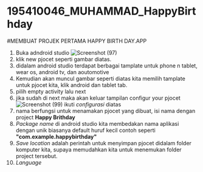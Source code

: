 # 195410046_MUHAMMAD_HappyBirthday
#MEMBUAT PROJEK PERTAMA HAPPY BIRTH DAY.APP
1. Buka adndroid studio 
	 ![Screenshot (97)](https://user-images.githubusercontent.com/89612818/134303453-955ad517-38ea-4c94-9814-b09bfac654f7.png)
2. klik new pjocet seperti gambar diatas.
3. didalam android studio terdapat berbagai tamplate untuk phone n tablet, wear os, android tv, dan aoutomotive
4. Kemudian akan muncul gambar seperti diatas kita memilih tamplate untuk pjocet kita, klik android dan tablet tab.
5. pilih empty activity lalu next
6. jika sudah di next maka akan keluar tampilan configur your pjocet
   ![Screenshot (99)](https://user-images.githubusercontent.com/89612818/134305795-75069e3c-db1e-49ad-9992-07f7df7ebce5.png)
   ikuti  _configurasi_ diatas
7. nama berfungsi untuk menamakan pjocet yang dibuat, isi nama dengan project **Happy Brithday**
8. _Package name_ di android studio kita membedakan nama aplikasi dengan unik biasanya default huruf kecil contoh seperti  **"com.example.happybirthday"**
9. _Save location_ adalah perintah untuk menyimpan pjocet didalam folder komputer kita, supaya memudahkan kita untuk menemukan folder project tersebut.
10. _Language_
